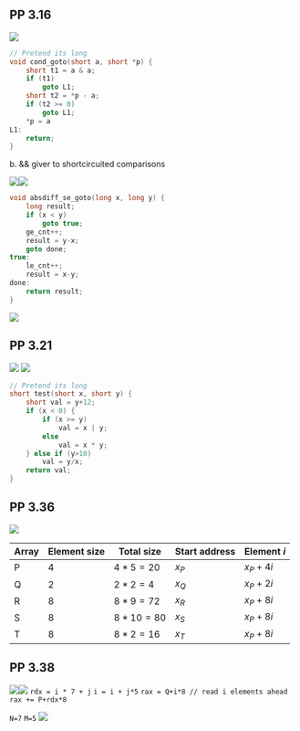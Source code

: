 ## PP 3.16
![](Pasted%20image%2020240228102720.png)
```c
// Pretend its long
void cond_goto(short a, short *p) {
	short t1 = a & a;
	if (t1)
		goto L1;
	short t2 = *p - a;
	if (t2 >= 0)
		goto L1;
	*p = a
L1:
	return;
}
```
b.
&& giver to shortcircuited comparisons

![](Pasted%20image%2020240228103151.png)![](Pasted%20image%2020240228103159.png)
```c
void absdiff_se_goto(long x, long y) {
	long result;
	if (x < y)
		goto true;
	ge_cnt++;
	result = y-x;
	goto done;
true:
	le_cnt++;
	result = x-y;
done:
	return result;
}
```
![](Pasted%20image%2020240530141316.png)
## PP 3.21
![](Pasted%20image%2020240228103941.png)
![](Pasted%20image%2020240228103957.png)
```c
// Pretend its long
short test(short x, short y) {
	short val = y+12;
	if (x < 0) {
		if (x >= y)
			val = x | y;
		else
			val = x * y;
	} else if (y>10)
		val = y/x;
	return val;
}
```
## PP 3.36
![](Pasted%20image%2020240228105602.png)

| Array | Element size | Total size | Start address | Element $i$ |
| ----- | ------------ | ---------- | ------------- | ----------- |
| P     | 4            | $4*5=20$   | $x_P$         | $x_P+4i$    |
| Q     | 2            | $2*2=4$    | $x_Q$         | $x_P+2i$    |
| R     | 8            | $8*9=72$   | $x_R$         | $x_P+8i$    |
| S     | 8            | $8*10=80$  | $x_S$         | $x_P+8i$    |
| T     | 8            | $8*2=16$   | $x_T$         | $x_P+8i$    |
## PP 3.38
![](Pasted%20image%2020240228110350.png)![](Pasted%20image%2020240228110404.png)
`rdx = i * 7 + j`
`i = i + j*5`
`rax = Q+i*8 // read i elements ahead`
`rax += P+rdx*8`

`N=7`
`M=5`
![](Pasted%20image%2020240530142731.png)